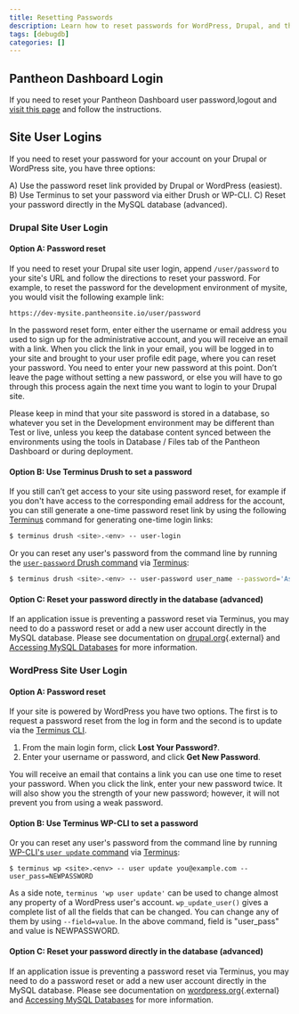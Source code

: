 ```yaml
---
title: Resetting Passwords
description: Learn how to reset passwords for WordPress, Drupal, and the Pantheon Dashboard. 
tags: [debugdb]
categories: []
---
```

## Pantheon Dashboard Login
If you need to reset your Pantheon Dashboard user password,logout and [visit this page](https://dashboard.pantheon.io/reset-password) and follow the instructions.

## Site User Logins

If you need to reset your password for your account on your Drupal or WordPress site, you have three options:

A) Use the password reset link provided by Drupal or WordPress (easiest).
B) Use Terminus to set your password via either Drush or WP-CLI.
C) Reset your password directly in the MySQL database (advanced).

### Drupal Site User Login

#### Option A: Password reset
If you need to reset your Drupal site user login, append `/user/password` to your site's URL and follow the directions to reset your password. For example, to reset the password for the development environment of mysite, you would visit the following example link:
```http
https://dev-mysite.pantheonsite.io/user/password
```
In the password reset form, enter either the username or email address you used to sign up for the administrative account, and you will receive an email with a link. When you click the link in your email, you will be logged in to your site and brought to your user profile edit page, where you can reset your password. You need to enter your new password at this point. Don’t leave the page without setting a new password, or else you will have to go through this  process again the next time you want to login to your Drupal site.

Please keep in mind that your site password is stored in a database, so whatever you set in the Development environment may be different than Test or live, unless you keep the database content synced between the environments using the tools in Database / Files tab of the Pantheon Dashboard or during deployment.

#### Option B: Use Terminus Drush to set a password
If you still can’t get access to your site using password reset, for example if you don't have access to the corresponding email address for the account, you can still generate a one-time password reset link by using the following [Terminus](/docs/terminus/) command for generating one-time login links:

```bash
$ terminus drush <site>.<env> -- user-login
```

Or you can reset any user's password from the command line by running the [`user-password` Drush command](https://drushcommands.com/drush-8x/user/user-password/) via [Terminus](/docs/terminus):

```bash
$ terminus drush <site>.<env> -- user-password user_name --password='Astr0nGP455w0rD'
```

#### Option C: Reset your password directly in the database (advanced)

If an application issue is preventing a password reset via Terminus, you may need to do a password reset or add a new user account directly in the MySQL database. Please see documentation on [drupal.org](https://www.drupal.org/node/44164){.external} and [Accessing MySQL Databases](/docs/mysql-access) for more information.


### WordPress Site User Login

#### Option A: Password reset
If your site is powered by WordPress you have two options. The first is to request a password reset from the log in form and the second is to update via the [Terminus CLI](/docs/terminus/).

1. From the main login form, click **Lost Your Password?**.  
2. Enter your username or password, and click **Get New Password**.

You will receive an email that contains a link you can use one time to reset your password. When you click the link, enter your new password twice. It will also show you the strength of your new password; however, it will not prevent you from using a weak password.

#### Option B: Use Terminus WP-CLI to set a password
Or you can reset any user's password from the command line by running [WP-CLI's `user update` command](https://wp-cli.org/commands/user/update/) via [Terminus](/docs/terminus):

```nohighlight
$ terminus wp <site>.<env> -- user update you@example.com --user_pass=NEWPASSWORD
```

As a side note, `terminus 'wp user update'` can be used to change almost any property of a WordPress user's account. `wp_update_user()` gives a complete list of all the fields that can be changed. You can change any of them by using `--field=value`. In the above command, field is "user_pass" and value is NEWPASSWORD.

#### Option C: Reset your password directly in the database (advanced)

If an application issue is preventing a password reset via Terminus, you may need to do a password reset or add a new user account directly in the MySQL database. Please see documentation on [wordpress.org](https://codex.wordpress.org/Resetting_Your_Password#Through_MySQL.2FMariaDB_Command_Line){.external} and [Accessing MySQL Databases](/docs/mysql-access) for more information.
